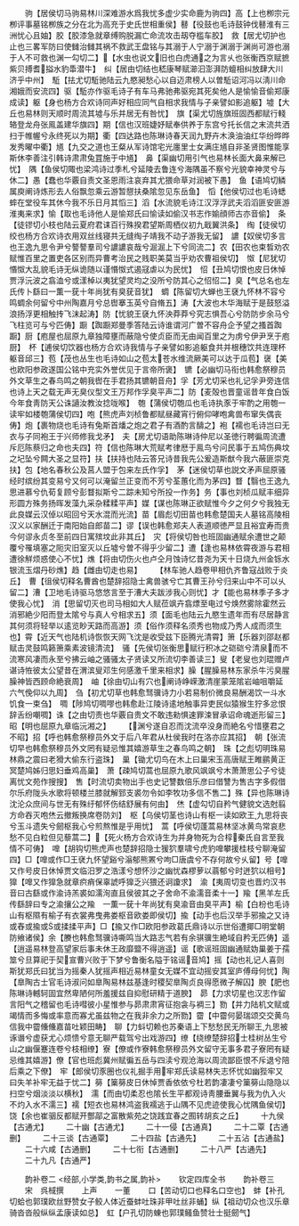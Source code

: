 <!-- { "loadSidebar": true } -->
　　驹【居侯切马驹易林川深难游水爲我忧多虚少实命鹿为驹四】高【上也栁宗元栁评事墓铭栁族之分在北为高充于史氏世相重侯】鼛【役鼓也毛诗鼓钟伐鼛淮有三洲忧心且妯】胶【胶漆急就章缚购脱漏亡命流攻击刼夺槛车胶】　救【居尤切护也止也三畧军防曰使雠治雠其祸不救武王盘铭与其溺于人宁溺于渊溺于渊尚可游也溺于人不可救也渊一勾切二】【水虫也说文旧也白虎通之为言乆也张衡西京赋摭紫贝搏耆搤水豹馽潜牛】　纠【居由切结也嵇康琴赋瀄汩澎湃防蟺相纠放肆大川济乎中州】　駈【抾尤切駈驰陆云九愍昶愁心以自迈肃榜人以曽駈诏河冯以淸川命湘娥而安流四】驱【駈亦作驱毛诗子有车马弗驰弗驱宛其死矣他人是愉愉音偷郑康成读】躯【身也杨方合欢诗同声好相应同气自相求我情与子亲譬如影追躯】墟【大丘也易林则天顺时周流其墟与乐并居无有咎忧】　旗【渠尤切旌旗班固西都赋行輚辂登龙舟张鳯盖建华旗四】期【信也汉班婕妤赋奉供养于东宫兮托长信之末流共洒扫于帷幄兮永终死以为期】衢【四达路也陈琳诗春天润九野卉木涣油油红华纷晔晔发秀曜中衢】馗【九交之道也王粲从军诗馆宅光廛里士女满庄馗自非圣贤图惟能享斯休李善注引韩诗肃肃兔罝施于中馗】　鼻【渠幽切用引气也易林长面大鼻来解已忧】　隅【鱼侯切陬也梁鸿诗过季札兮延陵去鲁连兮海隅虽不察兮光貌幸神灵兮与休二】愚【蠢也华覈自责文圣恩雨注哀弃其尤猥命草对润被下愚】　鱼【语鸠切鳞属庾阐诗炼形去人俗飘忽乘云游暂憇扶桑隂忽见东岳鱼】　慆【他侯切过也毛诗蟋蟀在堂役车其休今我不乐日月其慆三】滔【水流貌毛诗江汉浮浮武夫滔滔匪安匪游淮夷来求】愉【取也毛诗他人是愉郑氏曰愉读如偷汉书志作媮顔师古亦音偷】　条【徒镠切小枝也陆云夏府君诔百行殊揆君望斯周栖仪初九戢翼洪条】　绹【徒侯切绞也杨方合欢诗衣用双丝线寝共无缝绹子靖我不动子游我无留】　譨【奴侯切多言也王逸九思令尹兮謷謷羣司兮譨譨哀哉兮淈淈上下兮同流二】农【田农也束晳劝农赋惟百里之置吏各区别而异曹考治民之贱职美莫当乎劝农曹祖侯切】　怓【尼犹切惽怓大乱貌毛诗无纵诡随以谨惽怓式遏冦虐以为民忧】　怊【丑鸠切恨也皮日休悼贾浮沅波之翕洫兮或漾棹以夷犹望灵均之没所兮防其心之怊怊二】臭【气总名也左氏传卜繇曰一薫一莸十年尚犹有臭莸音犹】　蜩【陈留切大蝉也王褎九怀林不容兮鸣蜩余何留兮中州陶嘉月兮总辔搴玉英兮自脩五】涛【大波也木华海赋于是鼓怒溢浪扬浮更相触抟飞沫起涛】防【忧貌王褎九怀泱莽莽兮究志惧吾心兮防防步余马兮飞柱览可与兮匹俦】蹰【踟蹰郑曼季答陆云诗谁谓河广曽不容舟企予望之搔首踟蹰】厨【庖屋也屈原九章独障壅而蔽隐兮使贞臣而无由闻百里之为虏兮伊尹烹于庖厨】　杯【逋侯切饮器也杨方合欢诗我情与子亲譬如影追躯食共并根穗饮共连理杯躯音邱三】苞【茂也丛生也毛诗如山之苞太苍水维流厥美可以达于瓜苞】襃【美也欧阳参政遂国公铭中充实外誉优见于言帝所褒】　镳【必幽切马衔也韩愈祭穆员外文草生之春鸟鸣之朝我辔在手君扬其镳朝音舟】孚【芳尤切采也礼记孚尹旁连信也诗上天之载无声无臭仪型文王万邦作孚臭平声二】防【麦殻也晋童谣昔年食白饭今年食靑防天公诛讁汝教汝捻咙喉】　匏【蒲侯切匏瓜也毛诗执豕于牢酌之用匏一读牢如楼匏蒲侯切四】咆【熊虎声刘桢鲁都赋昼藏宵行俯仰哮咆禽兽布窜失偶丧俦】炮【裹物烧也毛诗有兔斯首燔之炮之君子有酒酌言醻之】袍【襦也毛诗岂曰无衣与子同袍王于兴师修我戈矛】　夫【房尤切语助陈琳诗仲尼以圣徳行聘徧周流遭斥厄陈蔡归之命也夫四】符【信也陈琳大荒赋考律厯于鳯鸟兮问民事于五鸠伤典坟之圮坠兮闗大圣之显符】扶【扶持也陆云答兄诗昔我先公爰造斯猷今我六蔽匪崇克扶】包【地名春秋公及莒人盟于包来左氏作孚】　茅【迷侯切草也説文矛声屈原骚经时缤纷其变易兮又何可以淹留兰正变而不芳兮荃蕙化而为茅四】瞀【翳也王逸九思进慕兮仇荀复顾兮彭瞀拟斯兮二踪未知兮所投一作务】务【事也刘桢瓜赋丰细异形圆方殊务扬晖发藻九采杂糅糅平声】媒【谋也陈琳正欲赋惟今夕之何夕兮我独无此良媒云汉倬以昭回兮天水混而光流】苗【眉彪切田苗也韩愈楚国夫人墓铭高陵相汉义以家酬迁于南阳始自郎苗二】谬【误也韩愈郑夫人表道顺徳严显且裕宜寿而贵今何谬永贞冬至前四日寓殡坟此非其丘】　灾【将侯切咎也班固幽通赋余遭世之颠覆兮罹填塞之阨灾旧室灭以丘墟兮曽不得乎少留二】遭【逢也易林依霄夜游与君相遭徐觧烦惑使心不忧】燋【将由切伤火也卢仝月蚀诗忆昔尧为天十日烧九州金铄水银流玉熠丹砂燋】趋【雌由切走也易】
　　【林车驰人趋卷甲相仇齐鲁寇战败于炎丘】　曹【徂侯切释名曹酋也楚辞招隐士禽兽骇兮亡其曹王孙兮归来山中不可以乆留二】漕【卫地毛诗驱马悠悠言至于漕大夫跋涉我心则忧】才【能也易林季子多才使我心忧】　消【思留切灭也司马相如大人赋莅飒卉翕熛至电过兮焕然雾除霍然云消邪絶少阳而登太隂兮与真人兮相求五】须【面毛也陆云九愍生遗年而有尽居静言其何须将轻举以逺览眇天路而高游】须【俗作须释名须秀也物成乃秀人成而须生也】霄【近天气也陆机诗恢恢天网飞沈是收受兹下臣腾光清霄】箫【乐器刘邵赵都赋击灵鼓鸣籁箫乘素波镜清流】　骚【先侯切张衡思赋行积冰之硙硙兮清泉而不流寒风凄而永至兮拂云岫之骚骚太子贤读又所流切李善读三】叟【老叟也刘琨赠卢谌诗恠彼太公望昔在渭滨叟邓生何感激千里来相求】臊【腥臊易林东家杀牛污臭腥臊神皆西顾命絶衰周】　岫【徐由切山有穴也阐诗峥嵘激清崖蒙笼隂岩岫咀嚼延六气俛仰以九周】　刍【初尤切草也韩愈驽骥诗力小若易制价微良易酬渴饮一斗水饥食一束刍】　啁【陟鸠切啁嘐也韩愈赴江陵诗逺地触事异吏民似猿猴生狞多忿恨辞舌纷嘲啁】诛【之由切责也华覈自贵文不敢违勑惧速罪涑冒承诏命魂逝形留三】昭【明也屈原九章临沅湘之】
　　【渊兮遂自忍而沈流卒没身而絶名兮惜壅君之不昭】招【呼也韩愈祭穆员外文于后八年君从杜侯我时在洛亦应其招】　朝【张流切早也韩愈祭穆员外文罔有疑忌惟其嬉游草生之春鸟鸣之朝】　珠【之彪切明珠易林鼎之震曰老猾大偷东行盗珠】　巢【锄尤切鸟在木上曰巢宋玉高唐赋王睢鹂黄正冥楚鸠姊归思妇垂鸡高巢】　萧【疎鸠切蒿也屈原九歌风飒飒兮木萧萧思公子兮徒离忧文苑作搜搜】　售【时流切卖物出手也史记讐数倍乐彦曰借讐为售古字多假借尔乐府陇头水歌将顿楼兰膝就解郅支裘勿令如李牧功多信不售二】殊【异也陈琳诗沈沦众庶间与世无有殊纡郁怀伤结舒展有何由】　烋【虚勾切自矜气健貌文选尅翦方命吞灭咆烋云撤叛换席卷防刘】　枢【乌侯切茎也诗山有枢一读如欧王九思将丧兮玉斗遗失兮劒枢我心兮煎熬惟是乎用忧】　蒿【呼侯切蓬蒿易林坚冰黄鸟常哀悲愁不见白粒但见藜蒿二】【死火杨方合欢诗生为并身物死为合椁秦氏自言至我情不可俦】　嘷【胡钩切熊虎声也楚辞招隐士猨狖羣啸兮虎豹嘷攀援桂枝兮聊淹留四】□【嘷或作□王裦九怀望谿兮滃郁熊罴兮呴□唐虞兮不存何故兮乆留】号【嘷又作号皮日休悼贾文临汨罗之浩漾兮想怀沙之幽忧森樛萝以蓊郁兮时迸狖以相号】獋【嘷又作獋急就章疻痟保辜諕呼獋乏兴猥还诇讂求】　渝【夷周切变也晋灼汉书音曰古繇或作渝诗羔裘如濡洵直且侯彼其之子舍命不渝濡音柔十一】羭【黑羊左氏传繇辞曰专之渝攘公之羭　一薫一莸十年尚犹有臭渝音由臭平声】榆【白枌也毛诗山有枢隰有榆子有衣裳弗曳弗娄枢音欧娄即侯切】揄【动手也后汉举手邪揄之又诗或舂或揄或或揉揉平声】□【揄又作□欧阳参政葛氏鼎诗以示世俗遭揶□明堂朝防飨诸侯】余【賸也韩愈驽骥诗嘶鸣当大路志气若有余骐骥生絶域自矜无匹俦】遥【逍遥易林登高望家后事未休王政靡盬不得逍遥】谣【歌谣班固幽通赋妫巢姜于孺筮兮旦算祀于契宣曹兴败于下梦兮鲁衡名隘于铭谣音鸠】摇【动也礼记人喜则斯犹郑氏曰犹当为摇秦人犹摇声相近易林童女无媒不宜动摇安其室庐傅母何忧】陶【臯陶古士官毛诗淑问如臯陶易林兹基逢时稷契臯陶贞良得愿微子解囚】腴【肥也陈琳诗轗轲固宜然卑陋何所羞援兹自抑慰研精于道腴】　昴【力求切星也汉志作留言阳气之稽留也毛诗嘒彼小星惟参与昴肃肃宵征抱衾与裯三】勠【并力陆机文赋或竭情而多悔或率意而寡尤虽兹物之在我非余力之所勠】霤【中霤何晏瑞颂交交黄鸟信我中霤儵儵嘉苗吐颖田畴】　聊【力蚪切赖也苏秦语上下愁愁民无所聊王九思被诼谮兮虚获尤心烦愦兮意无聊严载驾兮出戏游四】缭【绕缭楚辞招士桂树丛生兮山之幽偃蹇连卷兮枝相缭】寮【僚或作寮韩愈祭穆员外文留守无事多君子寮罔有疑忌维其嬉游】僚【官也班彪冀州赋徧五岳与四渎兮观沧海以周流鄙臣恨不斥退兮陪后乘之下僚】　牢【郎侯切豕圈也仪礼掘手用牢郑氏读易林失志怀忧如幽狴牢又曰失羊补牢无益于忧二】簩【篥簩皮日休悼贾香依依兮杜若韵凄凄兮篥簩山隐隐以扫空兮烟淡淡以横秋】　濡【而由切柔忍也隂长生平都观诗靑腰垂翼与我为仇入火不灼入水不濡三】襦【短衣也易林鸿盗我襦逃于山隅不见虎迹使我心忧隅鱼侯切】饶【余也崔骃反都赋开酆鄗之富散紫苑之饶践宜春之囿转胡亥之丘】
　　十九侯【古通尤】
　　二十幽【古通尤】
　　二十一侵【古通真】
　　二十二覃【古通删】
　　二十三谈【古通覃】
　　二十四盐【古通先】
　　二十五沾【古通盐】
　　二十六咸【古通删】
　　二十七衔【古通删】
　　二十八严【古通先】
　　二十九凡【古通严】


　　韵补卷二
<经部,小学类,韵书之属,韵补>
　　钦定四库全书
　　韵补卷三
　　宋　呉棫撰
　　上声
　　一董
　　口【苦动切口也释名口空也】　蚌【补孔切蛤也郭璞欧丝野赞女子鲛人体近蚕蚌吐珠非甲吐丝非蛹】纵【祖动切众也汉乐章骑沓沓般纵纵孟康读如总】　虹【户孔切防蝀也郭璞鳋鱼赞壮士挺劒气】
